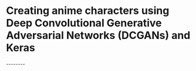 <h1>Creating anime characters using Deep Convolutional Generative Adversarial Networks (DCGANs) and Keras</h1>
--------
